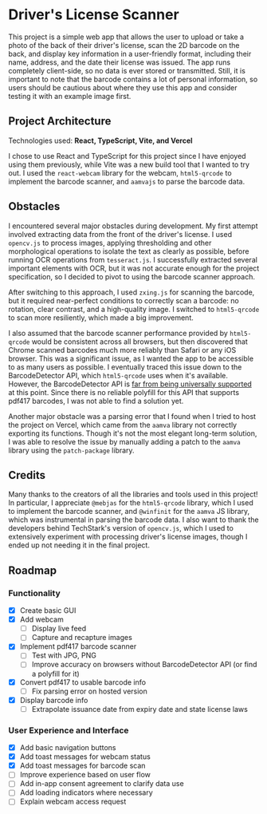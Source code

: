 # Driver's License Scanner

This project is a simple web app that allows the user to upload or take a photo of the back of their driver's license, scan the 2D barcode on the back, and display key information in a user-friendly format, including their name, address, and the date their license was issued. The app runs completely client-side, so no data is ever stored or transmitted. Still, it is important to note that the barcode contains a lot of personal information, so users should be cautious about where they use this app and consider testing it with an example image first.

## Project Architecture

Technologies used: **React, TypeScript, Vite, and Vercel**

I chose to use React and TypeScript for this project since I have enjoyed using them previously, while Vite was a new build tool that I wanted to try out. I used the `react-webcam` library for the webcam, `html5-qrcode` to implement the barcode scanner, and `aamvajs` to parse the barcode data.

## Obstacles

I encountered several major obstacles during development. My first attempt involved extracting data from the front of the driver's license. I used `opencv.js` to process images, applying thresholding and other morphological operations to isolate the text as clearly as possible, before running OCR operations from `tesseract.js`. I successfully extracted several important elements with OCR, but it was not accurate enough for the project specification, so I decided to pivot to using the barcode scanner approach.

After switching to this approach, I used `zxing.js` for scanning the barcode, but it required near-perfect conditions to correctly scan a barcode: no rotation, clear contrast, and a high-quality image. I switched to `html5-qrcode` to scan more resiliently, which made a big improvement.

I also assumed that the barcode scanner performance provided by `html5-qrcode` would be consistent across all browsers, but then discovered that Chrome scanned barcodes much more reliably than Safari or any iOS browser. This was a significant issue, as I wanted the app to be accessible to as many users as possible. I eventually traced this issue down to the BarcodeDetector API, which `html5-qrcode` uses when it's available. However, the BarcodeDetector API is [far from being universally supported](https://caniuse.com/?search=BarcodeDetector%20API) at this point. Since there is no reliable polyfill for this API that supports pdf417 barcodes, I was not able to find a solution yet.

Another major obstacle was a parsing error that I found when I tried to host the project on Vercel, which came from the `aamva` library not correctly exporting its functions. Though it's not the most elegant long-term solution, I was able to resolve the issue by manually adding a patch to the `aamva` library using the `patch-package` library.

## Credits

Many thanks to the creators of all the libraries and tools used in this project! In particular, I appreciate `@mebjas` for the `html5-qrcode` library, which I used to implement the barcode scanner, and `@winfinit` for the `aamva` JS library, which was instrumental in parsing the barcode data. I also want to thank the developers behind TechStark's version of `opencv.js`, which I used to extensively experiment with processing driver's license images, though I ended up not needing it in the final project.

## Roadmap

### Functionality

- [x] Create basic GUI
- [x] Add webcam
  - [ ] Display live feed
  - [ ] Capture and recapture images
- [x] Implement pdf417 barcode scanner
  - [ ] Test with JPG, PNG
  - [ ] Improve accuracy on browsers without BarcodeDetector API (or find a polyfill for it)
- [x] Convert pdf417 to usable barcode info
  - [ ] Fix parsing error on hosted version
- [x] Display barcode info
  - [ ] Extrapolate issuance date from expiry date and state license laws

### User Experience and Interface

- [x] Add basic navigation buttons
- [x] Add toast messages for webcam status
- [x] Add toast messages for barcode scan
- [ ] Improve experience based on user flow
- [ ] Add in-app consent agreement to clarify data use
- [ ] Add loading indicators where necessary
- [ ] Explain webcam access request
